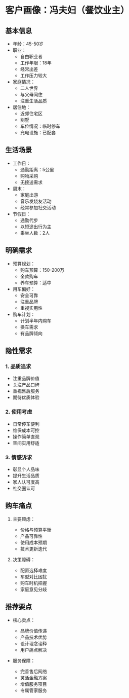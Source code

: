 # 客户画像：冯夫妇（餐饮业主）

## 基本信息
- 年龄：45-50岁
- 职业：
  - 自由职业者
  - 工作年限：18年
  - 经常出差
  - 工作压力较大
- 家庭情况：
  - 二人世界
  - 与父母同住
  - 注重生活品质
- 居住地：
  - 近郊住宅区
  - 别墅
  - 车位情况：临时停车
  - 充电设施：已配套

## 生活场景
- 工作日：
  - 通勤距离：5公里
  - 购物采购
  - 无接送需求
- 周末：
  - 家庭出游
  - 音乐发烧友活动
  - 经常参加社交活动
- 节假日：
  - 通勤代步
  - 以短途出行为主
  - 乘坐人数：2人

## 明确需求
- 预算规划：
  - 购车预算：150-200万
  - 全款购车
  - 养车预算：适中
- 用车偏好：
  - 安全可靠
  - 注重品牌
  - 重视实用性
- 购车计划：
  - 计划半年内购车
  - 换车需求
  - 有品牌倾向

## 隐性需求
### 1. 品质追求
- 注重品牌价值
- 关注产品口碑
- 重视售后服务
- 期待优质体验

### 2. 使用考虑
- 日常停车便利
- 维保成本可控
- 操作简单直观
- 空间实用舒适

### 3. 情感诉求
- 彰显个人品味
- 提升生活品质
- 家人认可度高
- 社交圈认可

## 购车痛点
1. 主要顾虑：
   - 价格与预算平衡
   - 产品可靠性
   - 使用成本预期
   - 技术更新迭代

2. 决策障碍：
   - 配置选择难度
   - 车型对比困扰
   - 购车时机把握
   - 家庭意见分歧

## 推荐要点
- 核心卖点：
  - 品牌价值传递
  - 产品技术优势
  - 设计理念诠释
  - 用户痛点解决

- 服务保障：
  - 完善售后网络
  - 灵活金融方案
  - 增值服务项目
  - 专属管家服务
